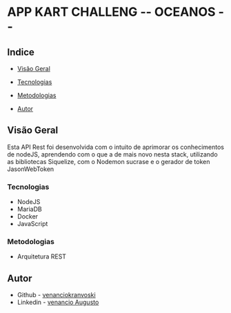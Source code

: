 # APP KART CHALLENG -- OCEANOS --

## Indice

-   [Visão Geral](#Visão-Geral)
  - [Tecnologias](#Tecnologias)
  - [Metodologias](#Metodologias)

- [Autor](#Autor)


## Visão Geral

Esta API Rest foi desenvolvida com o intuito de aprimorar os conhecimentos de nodeJS, aprendendo com o que a de mais novo nesta stack, utilizando as bibliotecas Siquelize, com o Nodemon sucrase e o gerador de token JasonWebToken





### Tecnologias

- NodeJS 
- MariaDB
- Docker
- JavaScript

### Metodologias

- Arquitetura REST


## Autor

- Github - [venanciokranvoski](https://github.com/venanciokranvoski)
- Linkedin - [venancio Augusto](https://www.linkedin.com/in/venancio-augusto-87678213a/)


